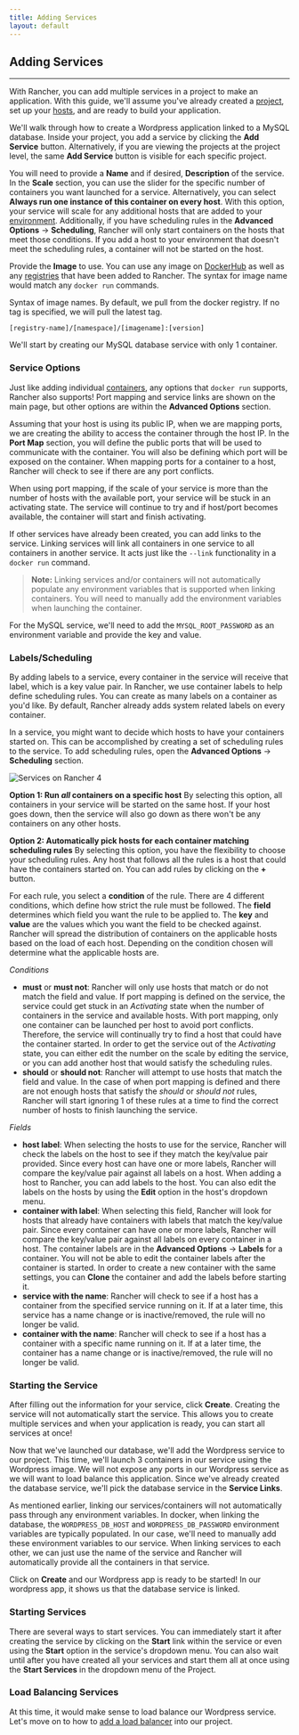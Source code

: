 ```yaml
---
title: Adding Services
layout: default
---
```


## Adding Services
---

With Rancher, you can add multiple services in a project to make an application. With this guide, we'll assume you've already created a [project]({{site.baseurl}}/docs/services/projects/), set up your [hosts]({{site.baseurl}}/getting-started/hosts), and are ready to build your application. 

We'll walk through how to create a Wordpress application linked to a MySQL database. Inside your project, you add a service by clicking the **Add Service** button. Alternatively, if you are viewing the projects at the project level, the same **Add Service** button is visible for each specific project. 

You will need to provide a **Name** and if desired, **Description** of the service. In the **Scale** section, you can use the slider for the specific number of containers you want launched for a service. Alternatively, you can select **Always run one instance of this container on every host**. With this option, your service will scale for any additional hosts that are added to your [environment]({{site.baseurl}}/docs/configuration/environments/). Additionally, if you have scheduling rules in the **Advanced Options** -> **Scheduling**, Rancher will only start containers on the hosts that meet those conditions. If you add a host to your environment that doesn't meet the scheduling rules, a container will not be started on the host.

Provide the **Image** to use. You can use any image on [DockerHub](https://hub.docker.com/) as well as any [registries]({{site.baseurl}}/configuration/registries) that have been added to Rancher. The syntax for image name would match any `docker run` commands. 

Syntax of image names. By default, we pull from the docker registry. If no tag is specified, we will pull the latest tag. 

`[registry-name]/[namespace]/[imagename]:[version]`

We'll start by creating our MySQL database service with only 1 container.

### Service Options

Just like adding individual [containers]({{site.baseurl}}/docs/infrastructure/containers/), any options that `docker run` supports, Rancher also supports! Port mapping and service links are shown on the main page, but other options are within the **Advanced Options** section. 

Assuming that your host is using its public IP, when we are mapping ports, we are creating the ability to access the container through the host IP. In the **Port Map** section, you will define the public ports that will be used to communicate with the container. You will also be defining which port will be exposed on the container. When mapping ports for a container to a host, Rancher will check to see if there are any port conflicts. 

When using port mapping, if the scale of your service is more than the number of hosts with the available port, your service will be stuck in an activating state. The service will continue to try and if host/port becomes available, the container will start and finish activating.

If other services have already been created, you can add links to the service. Linking services will link all containers in one service to all containers in another service. It acts just like the `--link` functionality in a `docker run` command. 

> **Note:** Linking services and/or containers will not automatically populate any environment variables that is supported when linking containers. You will need to manually add the environment variables when launching the container. 

For the MySQL service, we'll need to add the `MYSQL_ROOT_PASSWORD` as an environment variable and provide the key and value.

<a id="scheduling-services"></a>
### Labels/Scheduling 

By adding labels to a service, every container in the service will receive that label, which is a key value pair. In Rancher, we use container labels to help define scheduling rules. You can create as many labels on a container as you'd like. By default, Rancher already adds system related labels on every container. 

In a service, you might want to decide which hosts to have your containers started on. This can be accomplished by creating a set of scheduling rules to the service. To add scheduling rules, open the **Advanced Options** -> **Scheduling** section. 

![Services on Rancher 4]({{site.baseurl}}/img/rancher_add_services_4.png)

**Option 1: Run _all_ containers on a specific host**
By selecting this option, all containers in your service will be started on the same host. If your host goes down, then the service will also go down as there won't be any containers on any other hosts. 

**Option 2: Automatically pick hosts for each container matching scheduling rules**
By selecting this option, you have the flexibility to choose your scheduling rules. Any host that follows all the rules is a host that could have the containers started on. You can add rules by clicking on the **+** button. 

For each rule, you select a **condition** of the rule. There are 4 different conditions, which define how strict the rule must be followed. The **field** determines which field you want the rule to be applied to. The **key** and **value** are the values which you want the field to be checked against. Rancher will spread the distribution of containers on the applicable hosts based on the load of each host. Depending on the condition chosen will determine what the applicable hosts are.

_Conditions_

* **must** or **must not**: Rancher will only use hosts that match or do not match the field and value. If port mapping is defined on the service, the service could get stuck in an _Activating_ state when the number of containers in the service and available hosts. With port mapping, only one container can be launched per host to avoid port conflicts. Therefore, the service will continually try to find a host that could have the container started. In order to get the service out of the _Activating_ state, you can either edit the number on the scale by editing the service, or you can add another host that would satisfy the scheduling rules.
* **should** or **should not**: Rancher will attempt to use hosts that match the field and value. In the case of when port mapping is defined and there are not enough hosts that satisfy the _should_ or _should not_ rules, Rancher will start ignoring 1 of these rules at a time to find the correct number of hosts to finish launching the service. 

_Fields_

* **host label**: When selecting the hosts to use for the service, Rancher will check the labels on the host to see if they match the key/value pair provided. Since every host can have one or more labels, Rancher will compare the key/value pair against all labels on a host. When adding a host to Rancher, you can add labels to the host. You can also edit the labels on the hosts by using the **Edit** option in the host's dropdown menu.
* **container with label**: When selecting this field, Rancher will look for hosts that already have containers with labels that match the key/value pair. Since every container can have one or more labels, Rancher will compare the key/value pair against all labels on every container in a host. The container labels are in the **Advanced Options** -> **Labels** for a container. You will not be able to edit the container labels after the container is started. In order to create a new container with the same settings, you can **Clone** the container and add the labels before starting it.
* **service with the name**: Rancher will check to see if a host has a container from the specified service running on it. If at a later time, this service has a name change or is inactive/removed, the rule will no longer be valid. 
* **container with the name**: Rancher will check to see if a host has a container with a specific name running on it. If at a later time, the container has a name change or is inactive/removed, the rule will no longer be valid.

### Starting the Service

After filling out the information for your service, click **Create**. Creating the service will not automatically start the service. This allows you to create multiple services and when your application is ready, you can start all services at once!

Now that we've launched our database, we'll add the Wordpress service to our project. This time, we'll launch 3 containers in our service using the Wordpress image. We will not expose any ports in our Wordpress service as we will want to load balance this application. Since we've already created the database service, we'll pick the database service in the **Service Links**.

As mentioned earlier, linking our services/containers will not automatically pass through any environment variables. In docker, when linking the database, the `WORDPRESS_DB_HOST` and `WORDPRESS_DB_PASSWORD` environment variables are typically populated. In our case, we'll need to manually add these environment variables to our service. When linking services to each other, we can just use the name of the service and Rancher will automatically provide all the containers in that service. 

Click on **Create** and our Wordpress app is ready to be started! In our wordpress app, it shows us that the database service is linked. 

### Starting Services

There are several ways to start services. You can immediately start it after creating the service by clicking on the **Start** link within the service or even using the **Start** option in the service's dropdown menu. You can also wait until after you have created all your services and start them all at once using the **Start Services** in the dropdown menu of the Project. 

### Load Balancing Services

At this time, it would make sense to load balance our Wordpress service. Let's move on to how to [add a load balancer]({{site.baseurl}}/docs/services/projects/adding-balancers/) into our project.
